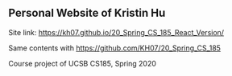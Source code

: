 ## Personal Website of Kristin Hu

Site link: https://kh07.github.io/20_Spring_CS_185_React_Version/

Same contents with https://github.com/KH07/20_Spring_CS_185

Course project of UCSB CS185, Spring 2020
